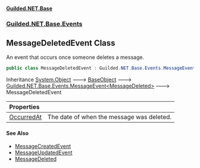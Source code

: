 #### [Guilded.NET.Base](Guilded_NET_Base.md 'Guilded.NET.Base')
### [Guilded.NET.Base.Events](Guilded_NET_Base.md#Guilded_NET_Base_Events 'Guilded.NET.Base.Events')
## MessageDeletedEvent Class
An event that occurs once someone deletes a message.  
```csharp
public class MessageDeletedEvent : Guilded.NET.Base.Events.MessageEvent<Guilded.NET.Base.Chat.MessageDeleted>
```

Inheritance [System.Object](https://docs.microsoft.com/en-us/dotnet/api/System.Object 'System.Object') &#129106; [BaseObject](BaseObject.md 'Guilded.NET.Base.BaseObject') &#129106; [Guilded.NET.Base.Events.MessageEvent&lt;](MessageEvent_T_.md 'Guilded.NET.Base.Events.MessageEvent&lt;T&gt;')[MessageDeleted](MessageDeleted.md 'Guilded.NET.Base.Chat.MessageDeleted')[&gt;](MessageEvent_T_.md 'Guilded.NET.Base.Events.MessageEvent&lt;T&gt;') &#129106; MessageDeletedEvent  

| Properties | |
| :--- | :--- |
| [OccurredAt](MessageDeletedEvent_OccurredAt.md 'Guilded.NET.Base.Events.MessageDeletedEvent.OccurredAt') | The date of when the message was deleted.<br/> |
#### See Also
- [MessageCreatedEvent](MessageCreatedEvent.md 'Guilded.NET.Base.Events.MessageCreatedEvent')
- [MessageUpdatedEvent](MessageUpdatedEvent.md 'Guilded.NET.Base.Events.MessageUpdatedEvent')
- [MessageDeleted](MessageDeleted.md 'Guilded.NET.Base.Chat.MessageDeleted')
